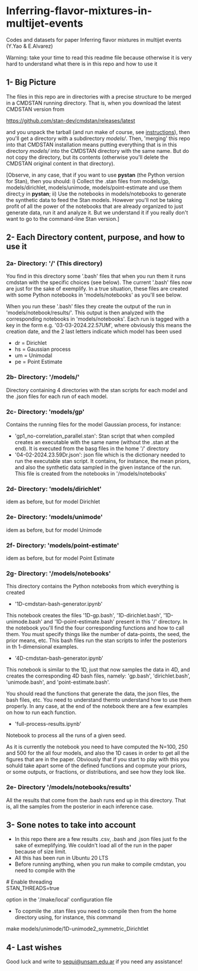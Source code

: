 # Inferring-flavor-mixtures-in-multijet-events
Codes and datasets for paper Inferring flavor mixtures in multijet events (Y.Yao &amp; E.Alvarez)

Warning: take your time to read this readme file because otherwise it is very hard to understand what there is in this repo and how to use it

## 1- Big Picture

The files in this repo are in directories with a precise structure to be merged in a CMDSTAN running directory.  That is, when you download the latest CMDSTAN version from

https://github.com/stan-dev/cmdstan/releases/latest

and you unpack the tarball (and run make of course, see <a href='https://github.com/stan-dev/cmdstan'>instructions</a>), then you'll get a directory with a subdirectory <i>models/</i>.  Then, 'merging' this repo into that CMDSTAN installation means putting everything that is in this directory <i>models/</i> into the CMDSTAN directory with the same name.  But do not copy the directory, but its contents (otherwise you'll delete the CMDSTAN original content in that directory).

[Observe, in any case, that if you want to use <b>pystan</b> (the Python version for Stan), then you should: i) Collect the .stan files from models/gp, models/dirichlet, models/unimode, models/point-estimate and use them direct;y in <b>pystan</b>; ii) Use the notebooks in models/notebooks to generate the synthetic data to feed the Stan models.  However you'll not be taking profit of all the power of the notebooks that are already organized to just generate data, run it and analyze it.  But we understand it if you really don't want to go to the command-line Stan version.]

## 2- Each Directory content, purpose, and how to use it

### 2a- Directory: '/' (This directory)

You find in this directory some '.bash' files that when you run them it runs cmdstan with the specific choices (see below).  The current '.bash' files now are just for the sake of exemplify.  In a true situation, these files are created with some Python notebooks in 'models/notebooks' as you'll see below.

When you run these '.bash' files they create the output of the run in 'models/notebook/results/'.  This output is then analyzed with the corresponding notebooks in 'models/notebooks'.  Each run is tagged with a key in the form e.g. '03-03-2024.22.57UM', where obviously this means the creation date, and the 2 last letters indicate which model has been used

- dr = Dirichlet
- hs = Gaussian process
- um = Unimodal
- pe = Point Estimate


### 2b- Directory: '/models/'

Directory containing 4 directories with the stan scripts for each model and the .json files for each run of each model.

### 2c- Directory: 'models/gp'

Contains the running files for the model Gaussian process, for instance:

- 'gp1\_no-correlation\_parallel.stan':  Stan script that when compiled creates an executable with the same name (without the .stan at the end).  It is executed from the basg files in the home '/' directory
- '04-02-2024.23.59Dr.json': json file which is the dictionary needed to run the executable stan script.  It contains, for instance, the mean priors, and also the synthetic data sampled in the given instance of the run.  This file is created from the notebooks in '/models/notebooks'

### 2d- Directory: 'models/dirichlet'

idem as before, but for model Dirichlet

### 2e- Directory: 'models/unimode'

idem as before, but for model Unimode

### 2f- Directory: 'models/point-estimate'

idem as before, but for model Point Estimate

### 2g- Directory: '/models/notebooks'

This directory contains the Python notebooks from which everything is created

- '1D-cmdstan-bash-generator.ipynb'

This notebook creates the files '1D-gp.bash', '1D-dirichlet.bash', '1D-unimode.bash' and '1D-point-estimate.bash' present in this '/' directory. In the notebook you'll find the four corresponding functions and how to call them.  You must specify things like the number of data-points, the seed, the prior means, etc.  This bash files run the stan scripts to infer the posteriors in th 1-dimensional examples.


- '4D-cmdstan-bash-generator.ipynb'

This notebook is similar to the 1D, just that now samples the data in 4D, and creates the corresponding 4D bash files, namely: 'gp.bash', 'dirichlet.bash', 'unimode.bash', and 'point-estimate.bash'.  

You should read the functions that generate the data, the json files, the bash files, etc.  You need to understand themto understand how to use them properly.  In any case, at the end of the notebook there are a few examples on how to run each function.

- 'full-process-results.ipynb'

Notebook to process all the runs of a given seed.  

As it is currently the notebook you need to have computed the N=100, 250 and 500 for the all four models, and also the 1D cases in order to get all the figures that are in the paper.  Obviously that if you start to play with this you sohuld take apart some of the defined functions and copmute your priors, or some outputs, or fractions, or distributions, and see how they look like.


### 2e- Directory '/models/notebooks/results'

All the results that come from the .bash runs end up in this directory.  That is, all the samples from the posterior in each inference case.

## 3- Sone notes to take into account

- In this repo there are a few results .csv, .bash and .json files just fo the sake of exmeplifying.  We couldn't load all of the run in the paper because of size limit.
- All this has been run in Ubuntu 20 LTS
- Before running anything, when you run make to compile cmdstan, you need to compile with the 

\# Enable threading <br>
 STAN\_THREADS=true

option in the '/make/local' configuration file

- To copmile the .stan files you need to compile then from the home directory using, for instance, this command

make models/unimode/1D-unimode2\_symmetric\_Dirichtlet

## 4- Last wishes

Good luck and write to sequi@unsam.edu.ar if you need any assistance!


